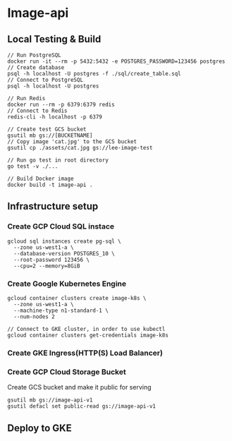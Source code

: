 # Image-api

## Local Testing & Build

```
// Run PostgreSQL
docker run -it --rm -p 5432:5432 -e POSTGRES_PASSWORD=123456 postgres
// Create database
psql -h localhost -U postgres -f ./sql/create_table.sql
// Connect to PostgreSQL
psql -h localhost -U postgres

// Run Redis
docker run --rm -p 6379:6379 redis
// Connect to Redis
redis-cli -h localhost -p 6379

// Create test GCS bucket
gsutil mb gs://[BUCKETNAME]
// Copy image 'cat.jpg' to the GCS bucket
gsutil cp ./assets/cat.jpg gs://lee-image-test

// Run go test in root directory
go test -v ./...

// Build Docker image
docker build -t image-api .
```

## Infrastructure setup

### Create GCP Cloud SQL instace

```
gcloud sql instances create pg-sql \
  --zone us-west1-a \
  --database-version POSTGRES_10 \
  --root-password 123456 \
  --cpu=2 --memory=8GiB
```

### Create Google Kubernetes Engine

```
gcloud container clusters create image-k8s \
  --zone us-west1-a \
  --machine-type n1-standard-1 \
  --num-nodes 2

// Connect to GKE cluster, in order to use kubectl
gcloud container clusters get-credentials image-k8s
```
### Create GKE Ingress(HTTP(S) Load Balancer)

### Create GCP Cloud Storage Bucket

Create GCS bucket and make it public for serving
```
gsutil mb gs://image-api-v1
gsutil defacl set public-read gs://image-api-v1
```

## Deploy to GKE
